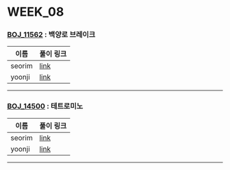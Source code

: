 # WEEK_08

### [BOJ_11562](https://boj.kr/11562) : 백양로 브레이크

|이름|풀이 링크|
|--|--|
|seorim| [link](BOJ_11562/seorim.py)
|yoonji| [link](BOJ_11562/yoonji.java)
---


### [BOJ_14500](https://boj.kr/14500) : 테트로미노

|이름|풀이 링크|
|--|--|
|seorim| [link](BOJ_14500/seorim.py)
|yoonji| [link](BOJ_14500/yoonji.java)
---
